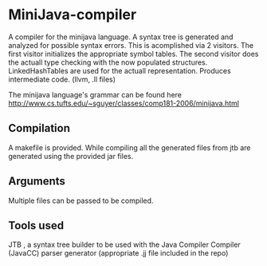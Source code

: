 # MiniJava-compiler
A compiler for the minijava language.
A syntax tree is generated and analyzed for possible syntax errors. This is acomplished via 2 visitors. The first visitor initializes the appropriate symbol tables. The second visitor does the actuall type checking with the now populated structures. LinkedHashTables are used for the actuall representation.
Produces intermediate code. (llvm, .ll files)

The minijava language's grammar can be found here
http://www.cs.tufts.edu/~sguyer/classes/comp181-2006/minijava.html

## Compilation
A makefile is provided. While compiling all the generated files from jtb are generated using the provided jar files.

## Arguments
Multiple files can be passed to be compiled.

## Tools used
JTB , a syntax tree builder to be used with the Java Compiler Compiler (JavaCC) parser generator (appropriate .jj file included in the repo)
